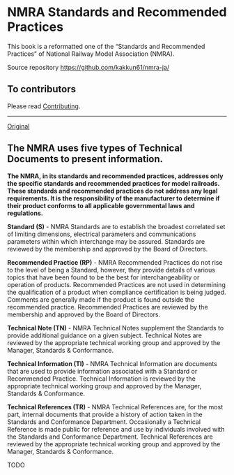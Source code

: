 # NMRA Standards and Recommended Practices

This book is a reformatted one of the “Standards and Recommended Practices” of National Railway Model Association (NMRA).

Source repository <https://github.com/kakkun61/nmra-ja/>

## To contributors

Please read [Contributing](CONTRIBUTING.md).

----

[Original](https://www.nmra.org/index-nmra-standards-and-recommended-practices)

## The NMRA uses five types of Technical Documents to present information.

**The NMRA, in its standards and recommended practices, addresses only the specific standards and recommended practices for model railroads. These standards and recommended practices do not address any legal requirements. It is the responsibility of the manufacturer to determine if their product conforms to all applicable governmental laws and regulations.**

**Standard (S)** - NMRA Standards are to establish the broadest correlated set of limiting dimensions, electrical parameters and communications parameters within which interchange may be assured. Standards are reviewed by the membership and approved by the Board of Directors.

**Recommended Practice (RP)** - NMRA Recommended Practices do not rise to the level of being a Standard, however, they provide details of various topics that have been found to be the best for interchangeability or operation of products. Recommended Practices are not used in determining the qualification of a product when compliance certification is being judged. Comments are generally made if the product is found outside the recommended practice. Recommended Practices are reviewed by the membership and approved by the Board of Directors.

**Technical Note (TN)** - NMRA Technical Notes supplement the Standards to provide additional guidance on a given subject. Technical Notes are reviewed by the appropriate technical working group and approved by the Manager, Standards & Conformance.

**Technical Information (TI)** - NMRA Technical Information are documents that are used to provide information associated with a Standard or Recommended Practice. Technical Information is reviewed by the appropriate technical working group and approved by the Manager, Standards & Conformance.

**Technical References (TR)** - NMRA Technical References are, for the most part, internal documents that provide a history of action taken in the Standards and Conformance Department. Occasionally a Technical Reference is made public for reference and use by individuals involved with the Standards and Conformance Department. Technical References are reviewed by the appropriate technical working group and approved by the Manager, Standards & Conformance.

TODO
